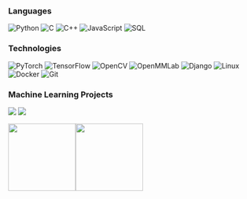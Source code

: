 ### Languages

![Python](https://img.shields.io/badge/-Python-000?&logo=Python)
![C](https://img.shields.io/badge/-C-000?&logo=C)
![C++](https://img.shields.io/badge/-C++-000?&logo=c%2b%2b&logoColor=00599C)
![JavaScript](https://img.shields.io/badge/-JavaScript-000?&logo=JavaScript)
![SQL](https://img.shields.io/badge/-SQL-000?&logo=PostgreSQL)

### Technologies

![PyTorch](https://img.shields.io/badge/-PyTorch-000?&logo=PyTorch)
![TensorFlow](https://img.shields.io/badge/-TensorFlow-000?&logo=TensorFlow)
![OpenCV](https://img.shields.io/badge/-OpenCV-000?&logo=OpenCV)
![OpenMMLab](https://img.shields.io/badge/-OpenMMLab-000?&logo=GitHub)
![Django](https://img.shields.io/badge/-Django-000?&logo=Django)
![Linux](https://img.shields.io/badge/-Linux-000?&logo=Linux)
![Docker](https://img.shields.io/badge/-Docker-000?&logo=Docker)
![Git](https://img.shields.io/badge/-Git-000?&logo=Git)

### Machine Learning Projects

[![](https://img.shields.io/badge/-🧬%20NeuralNetworkFromScratch-000)](https://github.com/Nourollah/NeuralNetworkFromScratch)
[![](https://img.shields.io/badge/-🦠%20Python%20ImageProcessing-000)](https://github.com/Nourollah/Python_ImageProcessing)

[//]: # ([![]&#40;https://img.shields.io/badge/-📝%20Summarizer-000&#41;]&#40;&#41;)
[//]: # ([![]&#40;https://img.shields.io/badge/-🔬%20Overwatch-000&#41;]&#40;&#41;)
[//]: # ([![]&#40;https://img.shields.io/badge/-🛰%20KubeSat-000&#41;]&#40;&#41;)
[//]: # ([![]&#40;https://img.shields.io/badge/-🔊%20Voice%20Poker-000&#41;]&#40;&#41;)
[//]: # ([![]&#40;https://img.shields.io/badge/-🗺%20PokémonGo%20Map-000&#41;]&#40;&#41;)

[//]: # (### Web Project)

[//]: # ([![]&#40;https://img.shields.io/badge/-🩸%20Heartbleed-000&#41;]&#40;&#41;)
[//]: # ([![]&#40;https://img.shields.io/badge/-🌊%20SYN%20Flood-000&#41;]&#40;&#41;)
[//]: # ([![]&#40;https://img.shields.io/badge/-🗂%20Packet%20Sniffing%20%26%20Spoofing-000&#41;]&#40;&#41;)
[//]: # ([![]&#40;https://img.shields.io/badge/-💉%20SQL%20Injection-000&#41;]&#40;&#41;)
[//]: # ([![]&#40;https://img.shields.io/badge/-🛡%20Spectre%20%26%20Meltdown-000&#41;]&#40;&#41;)
[//]: # ([![]&#40;https://img.shields.io/badge/-🌐%20Network%20Tools-000&#41;]&#40;&#41;)

<img height="137px" src="https://github-readme-stats.vercel.app/api?username=Nourollah&hide_title=true&hide_border=true&show_icons=true&include_all_commits=true&count_private=true&line_height=21&text_color=000&icon_color=000&bg_color=0,ea6161,ffc64d,fffc4d,52fa5a&theme=graywhite" /><!-- wi*quL3fcV --><img height="137px" src="https://github-readme-stats.vercel.app/api/top-langs/?username=Nourollah&hide=html&hide_title=true&hide_border=true&layout=compact&langs_count=6&exclude_repo=comp426,Redventures-Movie-Quotes&text_color=000&icon_color=fff&bg_color=0,52fa5a,4dfcff,c64dff&theme=graywhite" />
